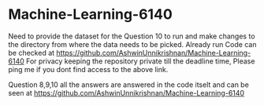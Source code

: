 # Machine-Learning-6140
Need to provide the dataset for the Question 10 to run and make changes to the directory from where the data needs to be picked. 
Already run Code can be checked at https://github.com/AshwinUnnikrishnan/Machine-Learning-6140
For privacy keeping the repository private till the deadline time, Please ping me if you dont find access to the above link.

Question 8,9,10 all the answers are answered in the code itselt and can be seen at https://github.com/AshwinUnnikrishnan/Machine-Learning-6140
